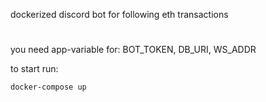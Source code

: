 dockerized discord bot for following eth transactions 
#
you need app-variable for:
    BOT_TOKEN, 
    DB_URI, 
    WS_ADDR

to start run:

    docker-compose up